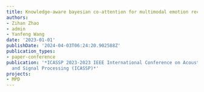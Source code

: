 ```yaml
---
title: Knowledge-aware bayesian co-attention for multimodal emotion recognition
authors:
- Zihan Zhao
- admin
- Yanfeng Wang
date: '2023-01-01'
publishDate: '2024-04-03T06:24:20.902588Z'
publication_types:
- paper-conference
publication: '*ICASSP 2023-2023 IEEE International Conference on Acoustics, Speech
  and Signal Processing (ICASSP)*'
projects:
- MPD
---
```

